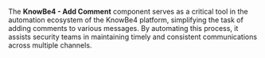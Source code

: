 The **KnowBe4 - Add Comment** component serves as a critical tool in the automation ecosystem of the KnowBe4 platform, simplifying the task of adding comments to various messages. By automating this process, it assists security teams in maintaining timely and consistent communications across multiple channels. 
